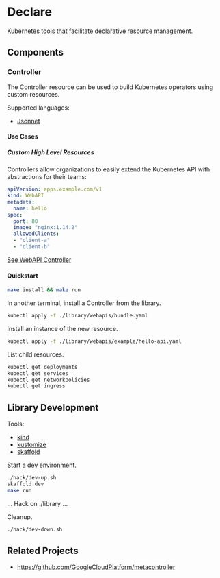 # Declare

Kubernetes tools that facilitate declarative resource management.

## Components

### Controller

The Controller resource can be used to build Kubernetes operators using custom resources.

Supported languages:
* [Jsonnet](https://jsonnet.org/)

#### Use Cases

##### Custom High Level Resources

Controllers allow organizations to easily extend the Kubernetes API with abstractions for their teams:

```yaml
apiVersion: apps.example.com/v1
kind: WebAPI
metadata:
  name: hello
spec:
  port: 80
  image: "nginx:1.14.2"
  allowedClients:
  - "client-a"
  - "client-b"
```

[See WebAPI Controller](./library/webapis/controller.yaml)

#### Quickstart

```sh
make install && make run
```

In another terminal, install a Controller from the library.

```sh
kubectl apply -f ./library/webapis/bundle.yaml
```

Install an instance of the new resource.

```sh
kubectl apply -f ./library/webapis/example/hello-api.yaml
```

List child resources.

```sh
kubectl get deployments
kubectl get services
kubectl get networkpolicies
kubectl get ingress
```

## Library Development

Tools:
- [kind](https://kind.sigs.k8s.io/)
- [kustomize](https://kustomize.io/)
- [skaffold](https://skaffold.dev/)

Start a dev environment.

```sh
./hack/dev-up.sh
skaffold dev
make run
```

... Hack on ./library ...

Cleanup.

```sh
./hack/dev-down.sh
```

## Related Projects

- https://github.com/GoogleCloudPlatform/metacontroller
